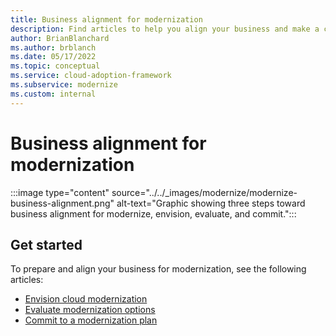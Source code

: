 ```yaml
---
title: Business alignment for modernization
description: Find articles to help you align your business and make a commitment toward your modernization effort.
author: BrianBlanchard
ms.author: brblanch
ms.date: 05/17/2022
ms.topic: conceptual
ms.service: cloud-adoption-framework
ms.subservice: modernize
ms.custom: internal
---
```


# Business alignment for modernization
<!--
Business & Technical Decision Makers who want to establish a process for modernizing applications at scale in a repeatable process based on business impact criteria.

Set the context of how this article fits into the modernize methodology. Focus on business alignment to help shape how the repeatable processes of modernization will be grouped & prioritized based on business value.
-->
:::image type="content" source="../../_images/modernize/modernize-business-alignment.png" alt-text="Graphic showing three steps toward business alignment for modernize, envision, evaluate, and commit.":::
<!--
One sentence describing each step in the process, maybe a numbered list, with a link to each of the subsequent articles.
-->
## Get started

To prepare and align your business for modernization, see the following articles:

- [Envision cloud modernization](envision-cloud-modernization.md)
- [Evaluate modernization options](evaluate-modernization-options.md)
- [Commit to a modernization plan](commit-to-modernization-plan.md)
